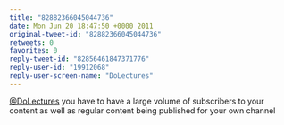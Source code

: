 ```yaml
---
title: "82882366045044736"
date: Mon Jun 20 18:47:50 +0000 2011
original-tweet-id: "82882366045044736"
retweets: 0
favorites: 0
reply-tweet-id: "82856461847371776"
reply-user-id: "19912068"
reply-user-screen-name: "DoLectures"
---
```

<a href="https://twitter.com/DoLectures">@DoLectures</a> you have to have a large volume of subscribers to your content as well as regular content being published for your own channel

